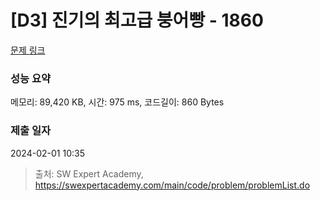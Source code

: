 # [D3] 진기의 최고급 붕어빵 - 1860 

[문제 링크](https://swexpertacademy.com/main/code/problem/problemDetail.do?contestProbId=AV5LsaaqDzYDFAXc) 

### 성능 요약

메모리: 89,420 KB, 시간: 975 ms, 코드길이: 860 Bytes

### 제출 일자

2024-02-01 10:35



> 출처: SW Expert Academy, https://swexpertacademy.com/main/code/problem/problemList.do